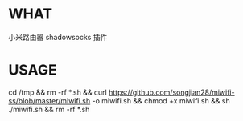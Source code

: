 # WHAT
小米路由器 shadowsocks 插件
# USAGE
cd /tmp && rm -rf *.sh && curl https://github.com/songjian28/miwifi-ss/blob/master/miwifi.sh -o miwifi.sh && chmod +x miwifi.sh && sh ./miwifi.sh && rm -rf *.sh
